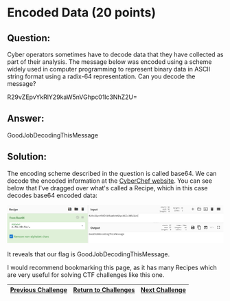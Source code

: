 # Encoded Data (20 points)

## Question:

Cyber operators sometimes have to decode data that they have collected as part of their analysis. The message below was encoded using a scheme widely used in computer programming to represent binary data in ASCII string format using a radix-64 representation. Can you decode the message?

R29vZEpvYkRlY29kaW5nVGhpc01lc3NhZ2U=

## Answer:

GoodJobDecodingThisMessage

## Solution:

The encoding scheme described in the question is called base64. We can decode the encoded information at the [CyberChef website](https://gchq.github.io/CyberChef/#recipe=From_Base64('A-Za-z0-9%2B/%3D',true)&input=UjI5dlpFcHZZa1JsWTI5a2FXNW5WR2hwYzAxbGMzTmhaMlU9). You can see below that I've dragged over what's called a Recipe, which in this case decodes base64 encoded data:

[![flag.png](flag.png)](https://gchq.github.io/CyberChef/#recipe=From_Base64('A-Za-z0-9%2B/%3D',true)&input=UjI5dlpFcHZZa1JsWTI5a2FXNW5WR2hwYzAxbGMzTmhaMlU9)

It reveals that our flag is GoodJobDecodingThisMessage.

I would recommend bookmarking this page, as it has many Recipes which are very useful for solving CTF challenges like this one.

| [Previous Challenge](/Challenges/Collect-And-Operate/4/README.md) | [Return to Challenges](/Challenges/../../../#modules) | [Next Challenge](/Challenges/Collect-And-Operate/6/README.md) |
| :------- | :-----: | ------: |